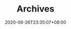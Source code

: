 ---
title: "Archives"
type: "archives"
date: 2020-06-26T23:35:07+08:00
authorbox: false
sidebar: false
# menu: main
---